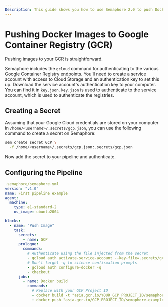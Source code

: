 ```yaml
---
Description: This guide shows you how to use Semaphore 2.0 to push Docker Images to Google Container Registry (GCR). 
---
```


# Pushing Docker Images to Google Container Registry (GCR)

Pushing images to your GCR is straightforward.

Semaphore includes the `gcloud` command for authenticating to the
various Google Container Registry endpoints. You'll need to create a
service account with access to Cloud Storage and an authentication key
to set this up. Download the service account's authentication key to
your computer. You can find it in `key.json`. `key.json` is used to
authenticate to the service account, which is used to authenticate
the registries.

## Creating a Secret

Assuming that your Google Cloud credentials are stored on your computer in
`/home/<username>/.secrets/gcp.json`, you can use the following command to create a
secret on Semaphore:

``` bash
sem create secret GCP \
  -f /home/<username>/.secrets/gcp.json:.secrets/gcp.json
```

Now add the secret to your pipeline and authenticate.

## Configuring the Pipeline

``` yaml
.semaphore/semaphore.yml
version: "v1.0"
name: First pipeline example
agent:
  machine:
    type: e1-standard-2
    os_image: ubuntu2004

blocks:
  - name: "Push Image"
    task:
      secrets:
        - name: GCP
      prologue:
        commands:
          # Authenticate using the file injected from the secret
          - gcloud auth activate-service-account --key-file=.secrets/gcp.json
          # Don't forget -q to silence confirmation prompts
          - gcloud auth configure-docker -q
          - checkout
      jobs:
        - name: Docker build
          commands:
            # Replace with your GCP Project ID
            - docker build -t "asia.gcr.io/YOUR_GCP_PROJECT_ID/semaphore-example:${SEMAPHORE_GIT_SHA:0:7}" .
            - docker push "asia.gcr.io/GCP_PROJECT_ID/semaphore-example:${SEMAPHORE_GIT_SHA:0:7}"
```
